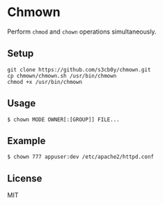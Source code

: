 # Chmown

Perform `chmod` and `chown` operations simultaneously.

## Setup

```
git clone https://github.com/s3cb0y/chmown.git
cp chmown/chmown.sh /usr/bin/chmown
chmod +x /usr/bin/chmown
```

## Usage

```
$ chown MODE OWNER[:[GROUP]] FILE...
```

## Example

```
$ chown 777 appuser:dev /etc/apache2/httpd.conf
```

## License

MIT
